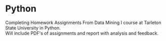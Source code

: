 # Python

Completing Homework Assignments From Data Mining I course at Tarleton State University in Python.  
Will include PDF's of assignments and report with analysis and feedback. 
